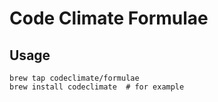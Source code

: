 # Code Climate Formulae

## Usage

```console
brew tap codeclimate/formulae
brew install codeclimate  # for example
```
